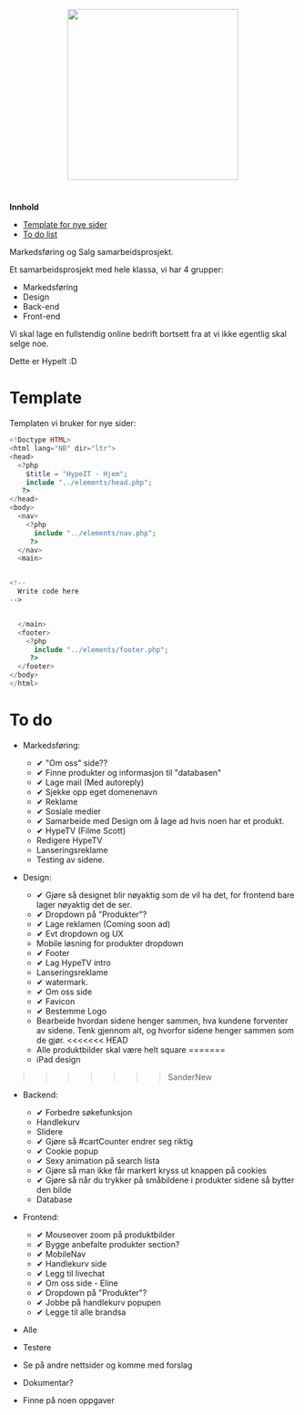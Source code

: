 <p align="center">
  <a href="http://klasserom.net/204/elev20416/Prosjekter/HypeIT/">
    <img src="images/Logo.png" width="300px">
  </a>
  <h1 align="center"></h1>
</p>


**Innhold**
<!--ts-->
<!--
   - [Om HypeIt](#hypeit)
-->
   - [Template for nye sider](#template)
   - [To do list](#to-do)
<!--te-->
Markedsføring og Salg samarbeidsprosjekt.


Et samarbeidsprosjekt med hele klassa, vi har 4 grupper:
 - Markedsføring
 - Design
 - Back-end
 - Front-end

Vi skal lage en fullstendig online bedrift bortsett fra at vi ikke egentlig skal selge noe.

Dette er HypeIt :D


# Template

Templaten vi bruker for nye sider:
```php
<!Doctype HTML>
<html lang="NB" dir="ltr">
<head>
  <?php
    $title = "HypeIT - Hjem";
    include "../elements/head.php";
   ?>
</head>
<body>
  <nav>
    <?php
      include "../elements/nav.php";
     ?>
  </nav>
  <main>


<!--
  Write code here
-->


  </main>
  <footer>
    <?php
      include "../elements/footer.php";
     ?>
  </footer>
</body>
</html>

```

# To do

 - Markedsføring:
   - &#10004; "Om oss" side??
   - &#10004; Finne produkter og informasjon til "databasen"
   - &#10004; Lage mail (Med autoreply)
   - &#10004; Sjekke opp eget domenenavn
   - &#10004; Reklame
   - &#10004; Sosiale medier
   - &#10004; Samarbeide med Design om å lage ad hvis noen har et produkt.
   - &#10004; HypeTV (Filme Scott)
   - Redigere HypeTV
   - Lanseringsreklame
   - Testing av sidene.


 - Design:
   - &#10004; Gjøre så designet blir nøyaktig som de vil ha det, for frontend bare lager nøyaktig det de ser.
   - &#10004; Dropdown på "Produkter"?
   - &#10004; Lage reklamen (Coming soon ad)
   - &#10004; Evt dropdown og UX
   - Mobile løsning for produkter dropdown
   - &#10004; Footer
   - &#10004; Lag HypeTV intro
   - Lanseringsreklame
   - &#10004; watermark.
   - &#10004; Om oss side
   - &#10004; Favicon
   - &#10004; Bestemme Logo
   - Bearbeide hvordan sidene henger sammen, hva kundene forventer av sidene. Tenk gjennom alt, og hvorfor sidene henger sammen som de gjør.
<<<<<<< HEAD
   - Alle produktbilder skal være helt square
=======
   - iPad design
>>>>>>> SanderNew


 - Backend:
   - &#10004; Forbedre søkefunksjon
   - Handlekurv
   - Slidere
   - &#10004; Gjøre så #cartCounter endrer seg riktig
   - &#10004; Cookie popup
   - &#10004; Sexy animation på search lista
   - &#10004; Gjøre så man ikke får markert kryss ut knappen på cookies
   - &#10004; Gjøre så når du trykker på småbildene i produkter sidene så bytter den bilde
   - Database


 - Frontend:
   - &#10004; Mouseover zoom på produktbilder
   - &#10004; Bygge anbefalte produkter section?
   - &#10004; MobileNav
   - &#10004; Handlekurv side
   - &#10004; Legg til livechat
   - &#10004; Om oss side - Eline
   - &#10004; Dropdown på "Produkter"?
   - &#10004; Jobbe på handlekurv popupen
   - &#10004; Legge til alle brandsa


  - Alle
   - Testere
   - Se på andre nettsider og komme med forslag
   - Dokumentar?
   - Finne på noen oppgaver
